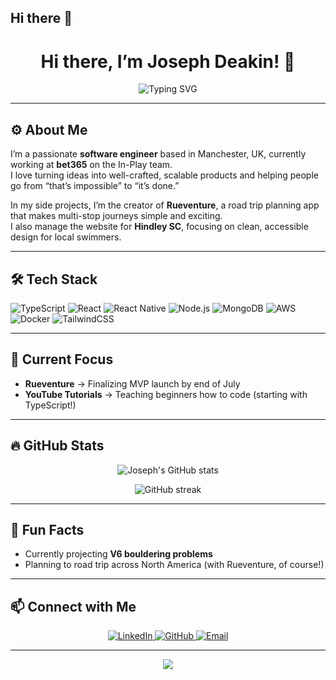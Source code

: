 ## Hi there 👋

<h1 align="center">Hi there, I’m Joseph Deakin! 👋</h1>

<p align="center">
  <img src="https://readme-typing-svg.herokuapp.com?font=Fira+Code&size=24&duration=3000&pause=1000&center=true&vCenter=true&width=435&lines=Software+Engineer;Creator+of+Rueventure;Lover+of+clean+code" alt="Typing SVG" />
</p>

---

## ⚙️ About Me

I’m a passionate **software engineer** based in Manchester, UK, currently working at **bet365** on the In-Play team.  
I love turning ideas into well-crafted, scalable products and helping people go from “that’s impossible” to “it’s done.”

In my side projects, I’m the creator of **Rueventure**, a road trip planning app that makes multi-stop journeys simple and exciting.  
I also manage the website for **Hindley SC**, focusing on clean, accessible design for local swimmers.

---

## 🛠️ Tech Stack

![TypeScript](https://img.shields.io/badge/TypeScript-007ACC?style=for-the-badge&logo=typescript&logoColor=white)
![React](https://img.shields.io/badge/React-20232A?style=for-the-badge&logo=react&logoColor=61DAFB)
![React Native](https://img.shields.io/badge/React_Native-20232A?style=for-the-badge&logo=react&logoColor=61DAFB)
![Node.js](https://img.shields.io/badge/Node.js-339933?style=for-the-badge&logo=node.js&logoColor=white)
![MongoDB](https://img.shields.io/badge/MongoDB-4EA94B?style=for-the-badge&logo=mongodb&logoColor=white)
![AWS](https://img.shields.io/badge/AWS-232F3E?style=for-the-badge&logo=amazon-aws&logoColor=white)
![Docker](https://img.shields.io/badge/Docker-2496ED?style=for-the-badge&logo=docker&logoColor=white)
![TailwindCSS](https://img.shields.io/badge/Tailwind_CSS-38B2AC?style=for-the-badge&logo=tailwind-css&logoColor=white)

---

## 🚀 Current Focus

- **Rueventure** → Finalizing MVP launch by end of July 
- **YouTube Tutorials** → Teaching beginners how to code (starting with TypeScript!)  

---

## 🔥 GitHub Stats

<p align="center">
  <img src="https://github-readme-stats.vercel.app/api?username=josephdeakin&show_icons=true&theme=radical" alt="Joseph's GitHub stats" />
</p>

<p align="center">
  <img src="https://github-readme-streak-stats.herokuapp.com?user=josephdeakin&theme=radical&date_format=M%20j%5B%2C%20Y%5D" alt="GitHub streak" />
</p>

---

## 🧗 Fun Facts

- Currently projecting **V6 bouldering problems**  
- Planning to road trip across North America (with Rueventure, of course!)  

---

## 📫 Connect with Me

<p align="center">
  <a href="https://www.linkedin.com/in/josephdeakin">
    <img src="https://img.shields.io/badge/LinkedIn-blue?style=for-the-badge&logo=linkedin&logoColor=white" alt="LinkedIn" />
  </a>
  <a href="https://github.com/josephdeakin">
    <img src="https://img.shields.io/badge/GitHub-100000?style=for-the-badge&logo=github&logoColor=white" alt="GitHub" />
  </a>
  <a href="mailto:josephadeakin@gmail.com">
    <img src="https://img.shields.io/badge/Email-D14836?style=for-the-badge&logo=gmail&logoColor=white" alt="Email" />
  </a>
</p>

---

<p align="center">
  <img src="https://capsule-render.vercel.app/api?type=waving&color=gradient&height=100&section=footer"/>
</p>



<!--
**josephdeakin/josephdeakin** is a ✨ _special_ ✨ repository because its `README.md` (this file) appears on your GitHub profile.

Here are some ideas to get you started:

- 🔭 I’m currently working on ...
- 🌱 I’m currently learning ...
- 👯 I’m looking to collaborate on ...
- 🤔 I’m looking for help with ...
- 💬 Ask me about ...
- 📫 How to reach me: ...
- 😄 Pronouns: ...
- ⚡ Fun fact: ...
-->
